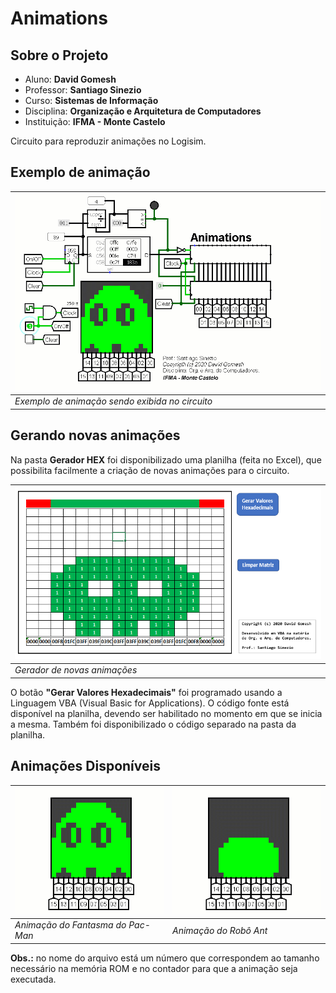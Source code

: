 # Animations

## Sobre o Projeto

- Aluno: **David Gomesh**
- Professor: **Santiago Sinezio**
- Curso: **Sistemas de Informação**
- Disciplina: **Organização e Arquitetura de Computadores**
- Instituição: **IFMA - Monte Castelo**

Circuito para reproduzir animações no Logisim.

## Exemplo de animação

| <img src="media/circuito-animacao.gif" width="500" title="Exemplo de animação sendo exibida no circuito" alt="Exemplo de animação sendo exibida no circuito"> |
| - |
| *Exemplo de animação sendo exibida no circuito* |

## Gerando novas animações

Na pasta **Gerador HEX** foi disponibilizado uma planilha (feita no Excel), que possibilita facilmente a criação de novas animações para o circuito.

| <img src="media/gerador-hexadecimal-16x16.png" width="500" title="Gerador de novas animações" alt="Gerador de novas animações"> |
| - |
| *Gerador de novas animações* |

O botão **"Gerar Valores Hexadecimais"** foi programado usando a Linguagem VBA (Visual Basic for Applications). O código fonte está disponível na planilha, devendo ser habilitado no momento em que se inicia a mesma. Também foi disponibilizado o código separado na pasta da planilha.

## Animações Disponíveis

| <img src="media/fantasminha.gif" width="250" title="Animação do Fantasma do Pac-Man" alt="Animação do Fantasma do Pac-Man"> | <img src="media/robo-ant.gif" width="250" title="Animação do Robô Ant" alt="Animação do Robô Ant" > |
| - | - |
| *Animação do Fantasma do Pac-Man* | *Animação do Robô Ant* |

**Obs.:** no nome do arquivo está um número que correspondem ao tamanho necessário na memória ROM e no contador para que a animação seja executada.

